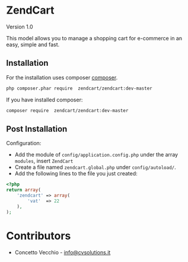 ZendCart
============================
Version 1.0

This model allows you to manage a shopping cart for e-commerce in an easy, simple and fast.

Installation
------------
For the installation uses composer [composer](http://getcomposer.org "composer - package manager").

```sh
php composer.phar require  zendcart/zendcart:dev-master
```
If you have installed composer:
```sh
composer require  zendcart/zendcart:dev-master
```

Post Installation
------------
Configuration:
- Add the module of `config/application.config.php` under the array `modules`, insert `ZendCart`
- Create a file named `zendcart.global.php` under `config/autoload/`. 
- Add the following lines to the file you just created:

```php
<?php
return array(
    'zendcart' => array(
        'vat'  => 22
    ),
);
```

Contributors
=====================================

* Concetto Vecchio - info@cvsolutions.it
